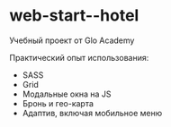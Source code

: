 # web-start--hotel
Учебный проект от Glo Academy

Практический опыт использования:

- SASS
- Grid
- Модальные окна на JS
- Бронь и гео-карта
- Адаптив, включая мобильное меню
